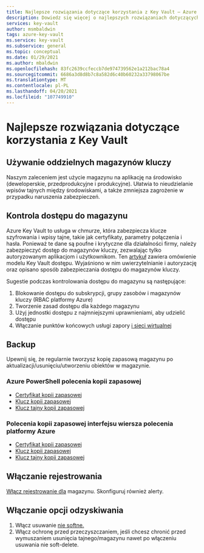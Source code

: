 ```yaml
---
title: Najlepsze rozwiązania dotyczące korzystania z Key Vault — Azure Key Vault | Microsoft Docs
description: Dowiedz się więcej o najlepszych rozwiązaniach dotyczących Azure Key Vault, w tym o kontrolowaniu dostępu, o tym, kiedy używać oddzielnych magazynów kluczy, kopii zapasowej, rejestrowania i opcji odzyskiwania.
services: key-vault
author: msmbaldwin
tags: azure-key-vault
ms.service: key-vault
ms.subservice: general
ms.topic: conceptual
ms.date: 01/29/2021
ms.author: mbaldwin
ms.openlocfilehash: 83fc2639ccfeccb7de974739562e1a212bac78a4
ms.sourcegitcommit: 6686a3d8d8b7c8a582d6c40b60232a33798067be
ms.translationtype: MT
ms.contentlocale: pl-PL
ms.lasthandoff: 04/20/2021
ms.locfileid: "107749910"
---
```

# <a name="best-practices-to-use-key-vault"></a>Najlepsze rozwiązania dotyczące korzystania z Key Vault

## <a name="use-separate-key-vaults"></a>Używanie oddzielnych magazynów kluczy

Naszym zaleceniem jest użycie magazynu na aplikację na środowisko (deweloperskie, przedprodukcyjne i produkcyjne). Ułatwia to nieudzielanie wpisów tajnych między środowiskami, a także zmniejsza zagrożenie w przypadku naruszenia zabezpieczeń.

## <a name="control-access-to-your-vault"></a>Kontrola dostępu do magazynu

Azure Key Vault to usługa w chmurze, która zabezpiecza klucze szyfrowania i wpisy tajne, takie jak certyfikaty, parametry połączenia i hasła. Ponieważ te dane są poufne i krytyczne dla działalności firmy, należy zabezpieczyć dostęp do magazynów kluczy, zezwalając tylko autoryzowanym aplikacjom i użytkownikom. Ten [artykuł](security-overview.md) zawiera omówienie modelu Key Vault dostępu. Wyjaśniono w nim uwierzytelnianie i autoryzację oraz opisano sposób zabezpieczania dostępu do magazynów kluczy.

Sugestie podczas kontrolowania dostępu do magazynu są następujące:
1. Blokowanie dostępu do subskrypcji, grupy zasobów i magazynów kluczy (RBAC platformy Azure)
2. Tworzenie zasad dostępu dla każdego magazynu
3. Użyj jednostki dostępu z najmniejszymi uprawnieniami, aby udzielić dostępu
4. Włączanie punktów końcowych usługi zapory [i sieci wirtualnej](overview-vnet-service-endpoints.md)

## <a name="backup"></a>Backup

Upewnij się, że regularnie tworzysz kopię zapasową magazynu po aktualizacji/usunięciu/utworzeniu obiektów w magazynie.

### <a name="azure-powershell-backup-commands"></a>Azure PowerShell polecenia kopii zapasowej

* [Certyfikat kopii zapasowej](/powershell/module/azurerm.keyvault/Backup-AzureKeyVaultCertificate)
* [Klucz kopii zapasowej](/powershell/module/azurerm.keyvault/Backup-AzureKeyVaultKey)
* [Klucz tajny kopii zapasowej](/powershell/module/azurerm.keyvault/Backup-AzureKeyVaultSecret)

### <a name="azure-cli-backup-commands"></a>Polecenia kopii zapasowej interfejsu wiersza polecenia platformy Azure

* [Certyfikat kopii zapasowej](/cli/azure/keyvault/certificate#az-keyvault-certificate-backup)
* [Klucz kopii zapasowej](/cli/azure/keyvault/key#az-keyvault-key-backup)
* [Klucz tajny kopii zapasowej](/cli/azure/keyvault/secret#az-keyvault-secret-backup)


## <a name="turn-on-logging"></a>Włączanie rejestrowania

[Włącz rejestrowanie dla](logging.md) magazynu. Skonfiguruj również alerty.

## <a name="turn-on-recovery-options"></a>Włączanie opcji odzyskiwania

1. Włącz usuwanie [nie softne.](soft-delete-overview.md)
2. Włącz ochronę przed przeczyszczaniem, jeśli chcesz chronić przed wymuszaniem usunięcia tajnego/magazynu nawet po włączeniu usuwania nie soft-delete.